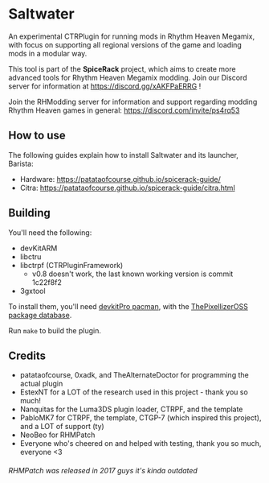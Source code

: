 # Saltwater
An experimental CTRPlugin for running mods in Rhythm Heaven Megamix, with focus on supporting all regional versions of the game and loading mods in a modular way.

This tool is part of the **SpiceRack** project, which aims to create more advanced tools for Rhythm Heaven Megamix modding. Join our Discord server for information at https://discord.gg/xAKFPaERRG !

Join the RHModding server for information and support regarding modding Rhythm Heaven games in general: https://discord.com/invite/ps4rq53

## How to use
The following guides explain how to install Saltwater and its launcher, Barista:

- Hardware: https://patataofcourse.github.io/spicerack-guide/
- Citra: https://patataofcourse.github.io/spicerack-guide/citra.html


## Building
You'll need the following:

- devKitARM
- libctru
- libctrpf (CTRPluginFramework)
    - v0.8 doesn't work, the last known working version is commit 1c22f8f2
- 3gxtool

To install them, you'll need [devkitPro pacman](https://devkitpro.org/wiki/devkitPro_pacman), with the [ThePixellizerOSS package database](https://gitlab.com/thepixellizeross/ctrpluginframework#adding-package-database).

Run `make` to build the plugin.

## Credits
* patataofcourse, 0xadk, and TheAlternateDoctor for programming the actual plugin
* EstexNT for a LOT of the research used in this project - thank you so much!
* Nanquitas for the Luma3DS plugin loader, CTRPF, and the template
* PabloMK7 for CTRPF, the template, CTGP-7 (which inspired this project), and a LOT of support (ty)
* NeoBeo for RHMPatch
* Everyone who's cheered on and helped with testing, thank you so much, everyone <3

###### RHMPatch was released in 2017 guys it's kinda outdated
